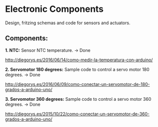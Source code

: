 # Electronic Components

Design, fritzing schemas and code for sensors and actuators.

## Components:

**1. NTC:** Sensor NTC temperature. -> Done

http://diegorys.es/2016/06/14/como-medir-la-temperatura-con-arduino/

**2. Servomotor 180 degrees:** Sample code to control a servo motor 180 degrees. -> Done

http://diegorys.es/2016/06/09/como-conectar-un-servomotor-de-180-grados-a-arduino-uno/

**3. Servomotor 360 degrees:** Sample code to control a servo motor 360 degrees. -> Done

http://diegorys.es/2015/10/22/como-conectar-un-servomotor-de-360-grados-a-arduino-uno/
